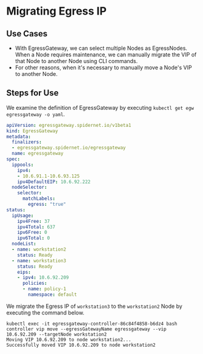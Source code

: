 # Migrating Egress IP

## Use Cases

* With EgressGateway, we can select multiple Nodes as EgressNodes. When a Node requires maintenance, we can manually migrate the VIP of that Node to another Node using CLI commands.
* For other reasons, when it's necessary to manually move a Node's VIP to another Node.

## Steps for Use

We examine the definition of EgressGateway by executing `kubectl get egw egressgateway -o yaml`.

```yaml
apiVersion: egressgateway.spidernet.io/v1beta1
kind: EgressGateway
metadata:
  finalizers:
  - egressgateway.spidernet.io/egressgateway
  name: egressgateway
spec:
  ippools:
    ipv4:
    - 10.6.91.1-10.6.93.125
    ipv4DefaultEIP: 10.6.92.222
  nodeSelector:
    selector:
      matchLabels:
        egress: "true"
status:
  ipUsage:
    ipv4Free: 37
    ipv4Total: 637
    ipv6Free: 0
    ipv6Total: 0
  nodeList:
  - name: workstation2
    status: Ready
  - name: workstation3
    status: Ready
    eips:
    - ipv4: 10.6.92.209
      policies:
      - name: policy-1
        namespace: default
```

We migrate the Egress IP of `workstation3` to the `workstation2` Node by executing the command below.

```log
kubectl exec -it egressgateway-controller-86c84f4858-b6dz4 bash
controller vip move --egressGatewayName egressgateway --vip 10.6.92.209 --targetNode workstation2
Moving VIP 10.6.92.209 to node workstation2...
Successfully moved VIP 10.6.92.209 to node workstation2
```